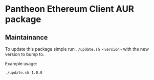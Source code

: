 # Pantheon Ethereum Client AUR package

## Maintainance

To update this package simple run `./update.sh <version>` with the new version to bump to.

Example usage:

```
./update.sh 1.0.0
```

